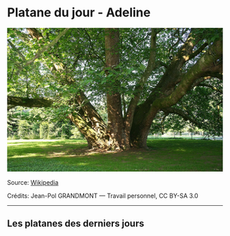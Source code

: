 <h1 class="center">
  Platane du jour - Adeline
</h1>

![Adeline](/images/2021-10-20.jpg)

Source: [Wikipedia](https://fr.wikipedia.org/wiki/Platane_commun)

Crédits: Jean-Pol GRANDMONT — Travail personnel, CC BY-SA 3.0

---

## Les platanes des derniers jours
